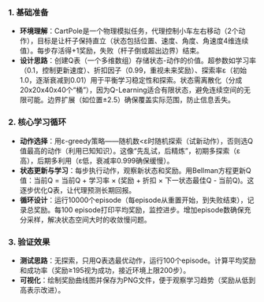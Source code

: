 ### 1. **基础准备**
   - **环境理解**：CartPole是一个物理模拟任务，代理控制小车左右移动（2个动作），目标是让杆子保持直立（状态包括位置、速度、角度、角速度4维连续值）。每步存活得+1奖励，失败（杆子倒或超出边界）结束。
   - **设计思路**：创建Q表（一个多维数组）存储状态-动作的价值。超参数如学习率（0.1，控制更新速度）、折扣因子（0.99，重视未来奖励）、探索率ε（初始1.0，逐渐衰减到0.01）用于平衡学习稳定性和探索。状态需离散化（分成20x20x40x40个“桶”），因为Q-Learning适合有限状态，避免连续空间的无限可能。边界扩展（如位置±2.5）确保覆盖实际范围，防止信息丢失。

### 2. **核心学习循环**
   - **动作选择**：用ε-greedy策略——随机数<ε时随机探索（试新动作），否则选Q值最高的动作（利用已知知识）。这像“先乱试，后精炼”，初期多探索（ε高），后期多利用（ε低，衰减率0.999确保缓慢）。
   - **状态更新与学习**：每步执行动作，观察新状态和奖励。用Bellman方程更新Q值：当前Q = 当前Q + 学习率 × (奖励 + 折扣 × 下一状态最佳Q - 当前Q)。这逐步优化Q表，让代理预测长期回报。
   - **循环设计**：运行10000个episode（每episode从重置开始，到失败结束），记录总奖励。每100 episode打印平均奖励，监控进步。增加episode数确保充分采样，解决状态空间大时的收敛慢问题。

### 3. **验证效果**
   - **测试思路**：无探索，只用Q表选最优动作，运行100个episode。计算平均奖励和成功率（奖励≥195视为成功，接近环境上限200步）。
   - **可视化**：绘制奖励曲线图并保存为PNG文件，便于观察学习趋势（奖励从低到高表示改进）。


